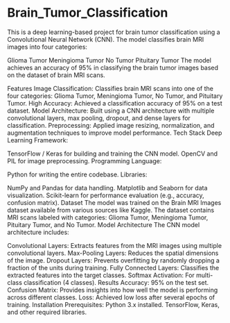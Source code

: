 # Brain_Tumor_Classification
This is a deep learning-based project for brain tumor classification using a Convolutional Neural Network (CNN). The model classifies brain MRI images into four categories:

Glioma Tumor
Meningioma Tumor
No Tumor
Pituitary Tumor
The model achieves an accuracy of 95% in classifying the brain tumor images based on the dataset of brain MRI scans.

Features
Image Classification: Classifies brain MRI scans into one of the four categories: Glioma Tumor, Meningioma Tumor, No Tumor, and Pituitary Tumor.
High Accuracy: Achieved a classification accuracy of 95% on a test dataset.
Model Architecture: Built using a CNN architecture with multiple convolutional layers, max pooling, dropout, and dense layers for classification.
Preprocessing: Applied image resizing, normalization, and augmentation techniques to improve model performance.
Tech Stack
Deep Learning Framework:

TensorFlow / Keras for building and training the CNN model.
OpenCV and PIL for image preprocessing.
Programming Language:

Python for writing the entire codebase.
Libraries:

NumPy and Pandas for data handling.
Matplotlib and Seaborn for data visualization.
Scikit-learn for performance evaluation (e.g., accuracy, confusion matrix).
Dataset
The model was trained on the Brain MRI Images dataset available from various sources like Kaggle.
The dataset contains MRI scans labeled with categories: Glioma Tumor, Meningioma Tumor, Pituitary Tumor, and No Tumor.
Model Architecture
The CNN model architecture includes:

Convolutional Layers: Extracts features from the MRI images using multiple convolutional layers.
Max-Pooling Layers: Reduces the spatial dimensions of the image.
Dropout Layers: Prevents overfitting by randomly dropping a fraction of the units during training.
Fully Connected Layers: Classifies the extracted features into the target classes.
Softmax Activation: For multi-class classification (4 classes).
Results
Accuracy: 95% on the test set.
Confusion Matrix: Provides insights into how well the model is performing across different classes.
Loss: Achieved low loss after several epochs of training.
Installation
Prerequisites:
Python 3.x installed.
TensorFlow, Keras, and other required libraries.
